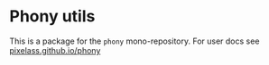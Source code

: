 # Phony utils

This is a package for the `phony` mono-repository.
For user docs see [pixelass.github.io/phony](https://pixlass.github.io/phony)
